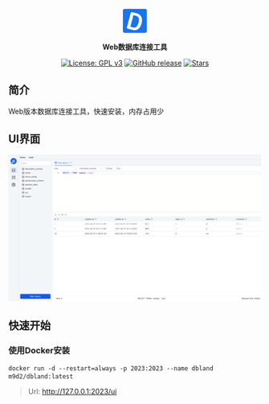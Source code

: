 <p align="center"><a href="https://github.com/m9d2/dbland"><img src="https://github.com/m9d2/store/blob/main/img/logo.png?raw=true" alt="DBLAND" width="48" /></a></p>
<p align="center"><b>Web数据库连接工具</b></p>
<div align="center">
<p align="center">
  <a href="https://www.gnu.org/licenses/gpl-3.0.html"><img src="https://shields.io/github/license/m9d2/dbland?color=%231890FF" alt="License: GPL v3"></a>
  <a href="https://github.com/m9d2/dbland/releases"><img src="https://img.shields.io/github/v/release/m9d2/dbland" alt="GitHub release"></a>
  <a href="https://github.com/m9d2/dbland"><img src="https://img.shields.io/github/stars/m9d2/dbland?color=%231890FF&style=flat-square" alt="Stars"></a>

</p>
</div>



## 简介
Web版本数据库连接工具，快速安装，内存占用少

## UI界面

![UI界面](https://github.com/m9d2/store/blob/main/img/iShot_2023-09-15_12.07.03.png)

## 快速开始
### 使用Docker安装

```
docker run -d --restart=always -p 2023:2023 --name dbland m9d2/dbland:latest
```
> Url: http://127.0.0.1:2023/ui
